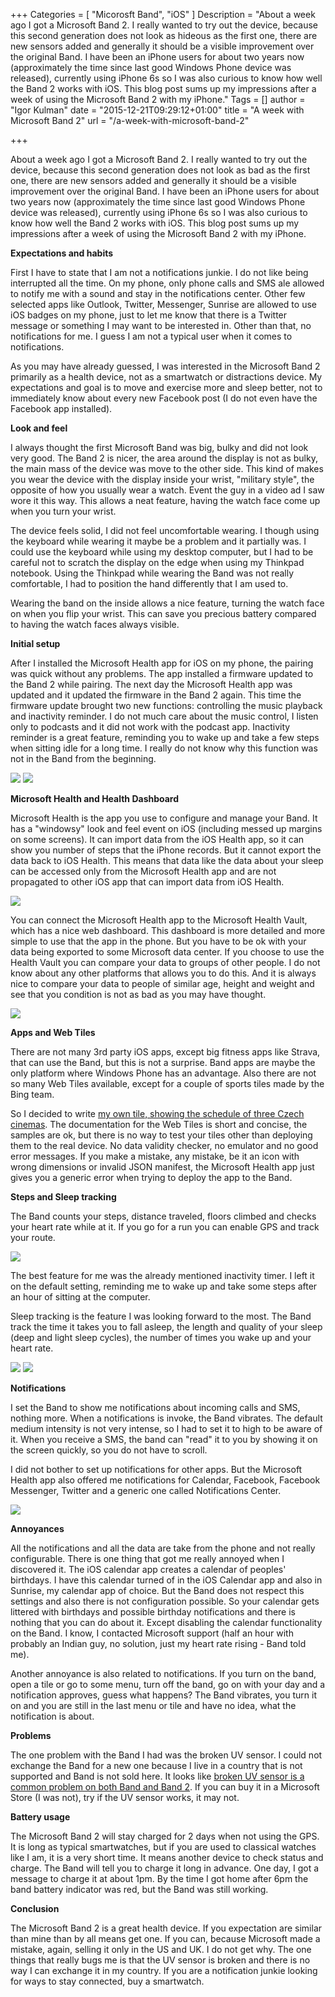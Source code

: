 +++
Categories = [ "Micorosft Band", "iOS" ]
Description = "About a week ago I got a Microsoft Band 2. I really wanted to try out the device, because this second generation does not look as hideous as the first one, there are new sensors added and generally it should be a visible improvement over the original Band. I have been an iPhone users for about two years now (approximately the time since last good Windows Phone device was released), currently using iPhone 6s so I was also curious to know how well the Band 2 works with iOS. This blog post sums up my impressions after a week of using the Microsoft Band 2 with my iPhone."
Tags = []
author = "Igor Kulman"
date = "2015-12-21T09:29:12+01:00"
title = "A week with Microsoft Band 2"
url = "/a-week-with-microsoft-band-2"

+++

About a week ago I got a Microsoft Band 2. I really wanted to try out the device, because this second generation does not look as bad as the first one, there are new sensors added and generally it should be a visible improvement over the original Band. I have been an iPhone users for about two years now (approximately the time since last good Windows Phone device was released), currently using iPhone 6s so I was also curious to know how well the Band 2 works with iOS. This blog post sums up my impressions after a week of using the Microsoft Band 2 with my iPhone.

**Expectations and habits**

First I have to state that I am not a notifications junkie. I do not like being interrupted all the time. On my phone, only phone calls and SMS ale allowed to notify me with a sound and stay in the notifications center. Other few selected apps like Outlook, Twitter, Messenger, Sunrise are allowed to use iOS badges on my phone, just to let me know that there is a Twitter message or something I may want to be interested in. Other than that, no notifications for me. I guess I am not a typical user when it comes to notifications.

As you may have already guessed, I was interested in the Microsoft Band 2 primarily as a health device, not as a smartwatch or distractions device. My expectations and goal is to move and exercise more and sleep better, not to immediately know about every new Facebook post (I do not even have the Facebook app installed).

<!--more-->

**Look and feel**

I always thought the first Microsoft Band was big, bulky and did not look very good. The Band 2 is nicer, the area around the display is not as bulky, the main mass of the device was move to the other side. This kind of makes you wear the device with the display inside your wrist, "military style", the opposite of how you usually wear a watch. Event the guy in a video ad I saw wore it this way. This allows a neat feature, having the watch face come up when you turn your wrist.

The device feels solid, I did not feel uncomfortable wearing. I though using the keyboard while wearing it maybe be a problem and it partially was. I could use the keyboard while using my desktop computer, but I had to be careful not to scratch the display on the edge when using my Thinkpad notebook. Using the Thinkpad while wearing the Band was not really comfortable, I had to position the hand differently that I am used to.

Wearing the band on the inside allows a nice feature, turning the watch face on when you flip your wrist. This can save you precious battery compared to having the watch faces always visible. 

**Initial setup**

After I installed the Microsoft Health app for iOS on my phone, the pairing was quick without any problems. The app installed a firmware updated to the Band 2 while pairing. The next day the Microsoft Health app was updated and it updated the firmware in the Band 2 again. This time  the firmware update brought two new functions: controlling the music playback and inactivity reminder. I do not much care about the music control, I listen only to podcasts and it did not work with the podcast app. Inactivity reminder is a great feature, reminding you to wake up and take a few steps when sitting idle for a long time. I really do not know why this function was not in the Band from the beginning. 

<img src="/images/BandSetup.png" style="max-width:400px" />
<img src="/images/BandUI2.png" style="max-width:400px" />

**Microsoft Health and Health Dashboard**

Microsoft Health is the app you use to configure and manage your Band. It has a "windowsy" look and feel event on iOS (including messed up margins on some screens). It can import data from the iOS Health app, so it can show you number of steps that the iPhone records. But it cannot export the data back to iOS Health. This means that data like the data about your sleep can be accessed only from the Microsoft Health app and are not propagated to other iOS app that can import data from iOS Health. 

<img src="/images/BandDashboard1.png" style="max-width:800px" />

You can connect the Microsoft Health app to the Microsoft Health Vault, which has a nice web dashboard. This dashboard is more detailed and more simple to use that the app in the phone. But you have to be ok with your data being exported to some Microsoft data center. If you choose to use the Health Vault you can compare your data to groups of other people. I do not know about any other platforms that allows you to do this. And it is always nice to compare your data to people of similar age, height and weight and see that you condition is not as bad as you may have thought. 

<img src="/images/BandDashboard2.png" style="max-width:800px" />

**Apps and Web Tiles**

There are not many 3rd party iOS apps, except big fitness apps like Strava, that can use the Band, but this is not a surprise. Band apps are maybe the only platform where Windows Phone has an advantage. Also there are not so many Web Tiles available, except for a couple of sports tiles made by the Bing team. 

So I decided to write [my own tile, showing the schedule of three Czech cinemas](mshealth-webtile://?action=download-manifest&url=https://dl.dropboxusercontent.com/u/73642/kinoklub.webtile). The documentation for the Web Tiles is short and concise, the samples are ok, but there is no way to test your tiles other than deploying them to the real device. No data validity checker, no emulator and no good error messages. If you make a mistake, any mistake, be it an icon with wrong dimensions or invalid JSON manifest, the Microsoft Health app just gives you a generic error when trying to deploy the app to the Band.

**Steps and Sleep tracking**

The Band counts your steps, distance traveled, floors climbed and checks your heart rate while at it. If you go for a run you can enable GPS and track your route.

<img src="/images/BandSteps.png" style="max-width:400px" />

The best feature for me was the already mentioned inactivity timer. I left it on the default setting, reminding me to wake up and take some steps after an hour of sitting at the computer. 

Sleep tracking is the feature I was looking forward to the most. The Band track the time it takes you to fall asleep, the length and quality of your sleep (deep and light sleep cycles), the number of times you wake up and your heart rate.

<img src="/images/BandSleep1.png" style="max-width:400px" />
<img src="/images/BandSleep2.png" style="max-width:400px" />

**Notifications**

I set the Band to show me notifications about incoming calls and SMS, nothing more. When a notifications is invoke, the Band vibrates. The default medium intensity is not very intense, so I had to set it to high to be aware of it. When you receive a SMS, the band can "read" it to you by showing it on the screen quickly, so you do not have to scroll. 

I did not bother to set up notifications for other apps. But the Microsoft Health app also offered me notifications for Calendar, Facebook, Facebook Messenger, Twitter and a generic one called Notifications Center. 

<img src="/images/BandUI1.png" style="max-width:400px" />

**Annoyances**

All the notifications and all the data are take from the phone and not really configurable. There is one thing that got me really annoyed when I discovered it. The iOS calendar app creates a calendar of peoples' birthdays. I have this calendar turned of in the iOS Calendar app and also in Sunrise, my calendar app of choice. But the Band does not respect this settings and also there is not configuration possible. So your calendar gets littered with birthdays and possible birthday notifications and there is nothing that you can do about it. Except disabling the calendar functionality on the Band. I know, I contacted Microsoft support (half an hour with probably an Indian guy, no solution, just my heart rate rising - Band told me).

Another annoyance is also related to notifications. If you turn on the band, open a tile or go to some menu, turn off the band, go on with your day and a notification approves, guess what happens? The Band vibrates, you turn it on and you are still in the last menu or tile and have no idea, what the notification is about. 

**Problems**

The one problem with the Band I had was the broken UV sensor. I could not exchange the Band for a new one because I live in a country that is not supported and Band is not sold here. It looks like [broken UV sensor is a common problem on both Band and Band 2](https://answers.microsoft.com/en-us/band/forum/msband-band_hardware/microsoft-band-uv-sensor-does-not-seem-to-work/97a7c92c-f135-48cd-8945-3781434d309c). If you can buy it in a Microsoft Store (I was not), try if the UV sensor works, it may not.

**Battery usage**

The Microsoft Band 2 will stay charged for 2 days when not using the GPS. It is long as typical smartwatches, but if you are used to classical watches like I am, it is a very short time. It means another device to check status and charge. The Band will tell you to charge it long in advance. One day, I got a message to charge it at about 1pm. By the time I got home after 6pm the band battery indicator was red, but the Band was still working. 

**Conclusion**

The Microsoft Band 2 is a great health device. If you expectation are similar than mine than by all means get one. If you can, because Microsoft made a mistake, again, selling it only in the US and UK. I do not get why. The one things that really bugs me is that the UV sensor is broken and there is no way I can exchange it in my country. If you are a notification junkie looking for ways to stay connected, buy a smartwatch. 